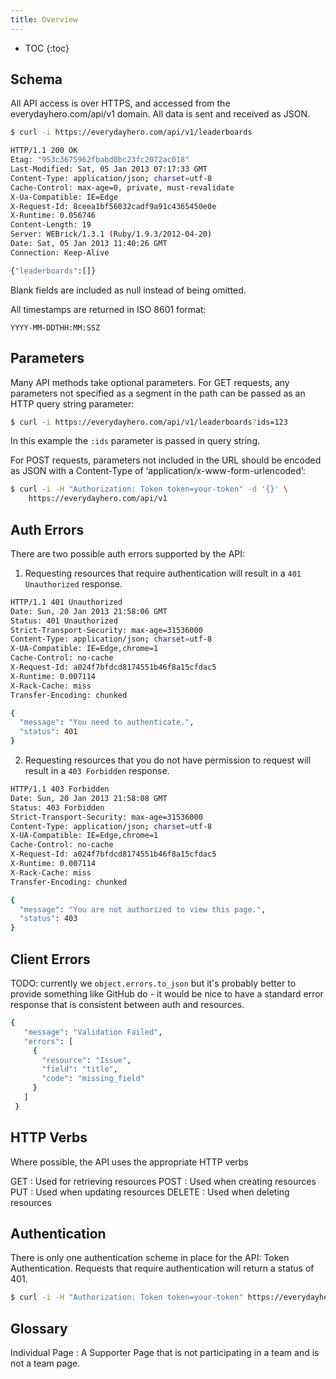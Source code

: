```yaml
---
title: Overview
---
```


* TOC
{:toc}

## Schema

All API access is over HTTPS, and accessed from the everydayhero.com/api/v1 domain. All data is sent and received as JSON.

``` sh
$ curl -i https://everydayhero.com/api/v1/leaderboards

HTTP/1.1 200 OK
Etag: "953c3675962fbabd0bc23fc2072ac018"
Last-Modified: Sat, 05 Jan 2013 07:17:33 GMT
Content-Type: application/json; charset=utf-8
Cache-Control: max-age=0, private, must-revalidate
X-Ua-Compatible: IE=Edge
X-Request-Id: 8ceea1bf56032cadf9a91c4365450e0e
X-Runtime: 0.056746
Content-Length: 19
Server: WEBrick/1.3.1 (Ruby/1.9.3/2012-04-20)
Date: Sat, 05 Jan 2013 11:40:26 GMT
Connection: Keep-Alive

{"leaderboards":[]}
```

Blank fields are included as null instead of being omitted.

All timestamps are returned in ISO 8601 format:

```
YYYY-MM-DDTHH:MM:SSZ
```

## Parameters

Many API methods take optional parameters. For GET requests, any
parameters not specified as a segment in the path can be passed as an
HTTP query string parameter:

``` sh
$ curl -i https://everydayhero.com/api/v1/leaderboards?ids=123
```

In this example the `:ids` parameter is passed in query string.

For POST requests, parameters not included in the URL should be encoded
as JSON with a Content-Type of ‘application/x-www-form-urlencoded’:

``` sh
$ curl -i -H "Authorization: Token token=your-token" -d '{}' \
    https://everydayhero.com/api/v1
```

## Auth Errors

There are two possible auth errors supported by the API:

1. Requesting resources that require authentication will result in a
`401 Unauthorized` response.

``` sh
HTTP/1.1 401 Unauthorized
Date: Sun, 20 Jan 2013 21:58:06 GMT
Status: 401 Unauthorized
Strict-Transport-Security: max-age=31536000
Content-Type: application/json; charset=utf-8
X-UA-Compatible: IE=Edge,chrome=1
Cache-Control: no-cache
X-Request-Id: a024f7bfdcd8174551b46f8a15cfdac5
X-Runtime: 0.007114
X-Rack-Cache: miss
Transfer-Encoding: chunked

{
  "message": "You need to authenticate.",
  "status": 401
}
```

2. Requesting resources that you do not have permission to request will
result in a `403 Forbidden` response.

``` sh
HTTP/1.1 403 Forbidden
Date: Sun, 20 Jan 2013 21:58:08 GMT
Status: 403 Forbidden
Strict-Transport-Security: max-age=31536000
Content-Type: application/json; charset=utf-8
X-UA-Compatible: IE=Edge,chrome=1
Cache-Control: no-cache
X-Request-Id: a024f7bfdcd8174551b46f8a15cfdac5
X-Runtime: 0.007114
X-Rack-Cache: miss
Transfer-Encoding: chunked

{
  "message": "You are not authorized to view this page.",
  "status": 403
}
```

## Client Errors

TODO: currently we `object.errors.to_json` but it's probably better to
provide something like GitHub do - it would be nice to have a standard
error response that is consistent between auth and resources.

``` sh
{
   "message": "Validation Failed",
   "errors": [
     {
       "resource": "Issue",
       "field": "title",
       "code": "missing_field"
     }
   ]
 }
```

## HTTP Verbs

Where possible, the API uses the appropriate HTTP verbs

GET
: Used for retrieving resources
POST
: Used when creating resources
PUT
: Used when updating resources
DELETE
: Used when deleting resources

## Authentication

There is only one authentication scheme in place for the API: Token Authentication. Requests that require authentication will return a status of 401.

``` sh
$ curl -i -H "Authorization: Token token=your-token" https://everydayhero.com/api/v1
```

## Glossary

Individual Page
: A Supporter Page that is not participating in a team and is not a
team page.
